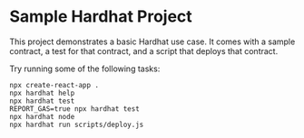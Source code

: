 # Sample Hardhat Project
This project demonstrates a basic Hardhat use case. It comes with a sample contract, a test for that contract, and a script that deploys that contract.

Try running some of the following tasks:

```shell
npx create-react-app .
npx hardhat help
npx hardhat test
REPORT_GAS=true npx hardhat test
npx hardhat node
npx hardhat run scripts/deploy.js
```
